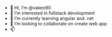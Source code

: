 - 👋 Hi, I’m @vaken90
- 👀 I’m interested in fullstack devolopment
- 🌱 I’m currently learning angular and .net 
- 💞️ I’m looking to collaborate on create web app
- 📫 

<!---
vaken90/vaken90 is a ✨ special ✨ repository because its `README.md` (this file) appears on your GitHub profile.
You can click the Preview link to take a look at your changes.
--->
